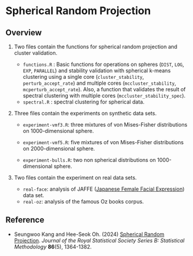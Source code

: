 # Spherical Random Projection

## Overview

1. Two files contain the functions for spherical random projection and cluster validation.
   - `functions.R` : Basic functions for operations on spheres (`DIST`, `LOG`, `EXP`, `PARALLEL`) and stability validation with spherical k-means clustering using a single core (`cluster_stability`, `perturb_accept_rate`) and multiple cores (`mccluster_stability`, `mcperturb_accept_rate`). Also, a function that validates the result of spectral clustering with multiple cores (`mccluster_stability_spec`). 
   - `spectral.R` :  spectral clustering for spherical data.
2. Three files contain the experiments on synthetic data sets.

   - `experiment-vmf3.R`: three mixtures of von Mises-Fisher distributions on 1000-dimensional sphere.

   - `experiment-vmf5.R`: five mixtures of von Mises-Fisher distributions on 2000-dimensional sphere.

   - `experiment-bulls.R`: two non spherical distributions on 1000-dimensional sphere.
3. Two files contain the experiment on real data sets.
   - `real-face`: analysis of JAFFE ([Japanese Female Facial Expression](https://doi.org/10.5281/zenodo.4029679)) data set.
   - `real-oz`: analysis of the famous Oz books corpus.



## Reference

-   Seungwoo Kang and Hee-Seok Oh. (2024) [Spherical Random Projection](https://doi.org/10.1093/jrsssb/qkae035). *Journal of the Royal Statistical Society Series B: Statistical Methodology* **86**(5), 1364-1382.
